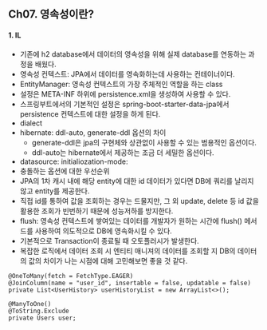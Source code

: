 ## Ch07. 영속성이란?
#### 1. IL
- 기존에 h2 database에서 데이터의 영속성을 위해 실제 database를 연동하는 과정을 배웠다.
- 영속성 컨텍스트: JPA에서 데이터를 영속화하는데 사용하는 컨테이너이다.
- EntityManager: 영속성 컨텍스트의 가장 주체적인 역할을 하는 class
- 설정은 META-INF 하위에 persistence.xml을 생성하여 사용할 수 있다.
- 스프링부트에서의 기본적인 설정은 spring-boot-starter-data-jpa에서 persistence 컨텍스트에 대한 설정을 하게 된다.
- dialect
- hibernate: ddl-auto, generate-ddl 옵션의 차이
  - generate-ddl은 jpa의 구현체와 상관없이 사용할 수 있는 범용적인 옵션이다.
  - ddl-auto는 hibernate에서 제공하는 조금 더 세밀한 옵션이다.
- datasource: initialiozation-mode: 
- 충돌하는 옵션에 대한 우선순위
- JPA의 1차 캐시 내에 해당 entity에 대한 id 데이터가 있다면 DB에 쿼리를 날리지 않고 entity를 제공한다. 
- 직접 id를 통하여 값을 조회하는 경우는 드물지만, 그 외 update, delete 등 id 값을 활용한 조회가 빈번하기 때문에 성능저하를 방지한다.
- flush: 영속성 컨텍스트에 쌓여있는 데이터를 개발자가 원하는 시간에 flush() 메서드를 사용하여 의도적으로 DB에 영속화시킬 수 있다.
- 기본적으로 Transaction이 종료될 때 오토플러시가 발생한다.
- 복잡한 로직에서 데이터 조회 시 엔티티 매니져의 데이터를 조회할 지 DB의 데이터의 값의 차이가 나는 시점에 대해 고민해보면 좋을 것 같다.
```
@OneToMany(fetch = FetchType.EAGER)
@JoinColumn(name = "user_id", insertable = false, updatable = false)
private List<UserHistory> userHistoryList = new ArrayList<>();

@ManyToOne()
@ToString.Exclude
private Users user;
``` 